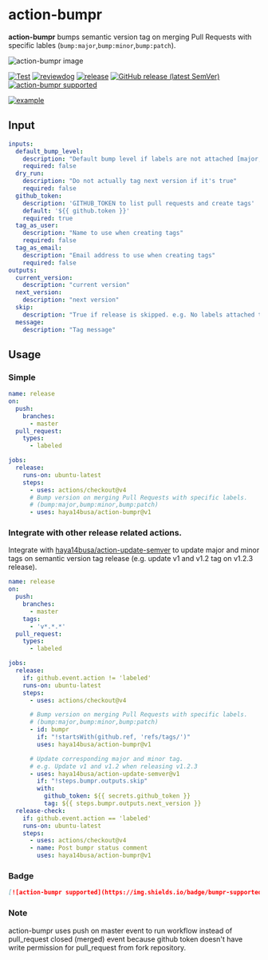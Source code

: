 # action-bumpr

**action-bumpr** bumps semantic version tag on merging Pull Requests with
specific lables (`bump:major`,`bump:minor`,`bump:patch`).

![action-bumpr image](https://user-images.githubusercontent.com/3797062/72686834-dc19a980-3b3b-11ea-9a25-3c5be36d45b1.png)

[![Test](https://github.com/haya14busa/action-bumpr/workflows/Test/badge.svg)](https://github.com/haya14busa/action-bumpr/actions?query=workflow%3ATest)
[![reviewdog](https://github.com/haya14busa/action-bumpr/workflows/reviewdog/badge.svg)](https://github.com/haya14busa/action-bumpr/actions?query=workflow%3Areviewdog)
[![release](https://github.com/haya14busa/action-bumpr/workflows/release/badge.svg)](https://github.com/haya14busa/action-bumpr/actions?query=workflow%3Arelease)
[![GitHub release (latest SemVer)](https://img.shields.io/github/v/release/haya14busa/action-bumpr?logo=github&sort=semver)](https://github.com/haya14busa/action-bumpr/releases)
[![action-bumpr supported](https://img.shields.io/badge/bumpr-supported-ff69b4?logo=github&link=https://github.com/haya14busa/action-bumpr)](https://github.com/haya14busa/action-bumpr)

[![example](https://user-images.githubusercontent.com/3797062/81489783-edd2b880-92b4-11ea-84d5-ea54f3b3fb16.png)](https://github.com/haya14busa/action-bumpr/pull/18)

## Input

```yaml
inputs:
  default_bump_level:
    description: "Default bump level if labels are not attached [major,minor,patch]. Do nothing if it's empty"
    required: false
  dry_run:
    description: "Do not actually tag next version if it's true"
    required: false
  github_token:
    description: 'GITHUB_TOKEN to list pull requests and create tags'
    default: '${{ github.token }}'
    required: true
  tag_as_user:
    description: "Name to use when creating tags"
    required: false
  tag_as_email:
    description: "Email address to use when creating tags"
    required: false
outputs:
  current_version:
    description: "current version"
  next_version:
    description: "next version"
  skip:
    description: "True if release is skipped. e.g. No labels attached to PR."
  message:
    description: "Tag message"
```

## Usage

### Simple

```yaml
name: release
on:
  push:
    branches:
      - master
  pull_request:
    types:
      - labeled

jobs:
  release:
    runs-on: ubuntu-latest
    steps:
      - uses: actions/checkout@v4
      # Bump version on merging Pull Requests with specific labels.
      # (bump:major,bump:minor,bump:patch)
      - uses: haya14busa/action-bumpr@v1
```

### Integrate with other release related actions.

Integrate with
[haya14busa/action-update-semver](https://github.com/haya14busa/action-update-semver)
to update major and minor tags on semantic version tag release (e.g. update v1
and v1.2 tag on v1.2.3 release).

```yaml
name: release
on:
  push:
    branches:
      - master
    tags:
      - 'v*.*.*'
  pull_request:
    types:
      - labeled

jobs:
  release:
    if: github.event.action != 'labeled'
    runs-on: ubuntu-latest
    steps:
      - uses: actions/checkout@v4

      # Bump version on merging Pull Requests with specific labels.
      # (bump:major,bump:minor,bump:patch)
      - id: bumpr
        if: "!startsWith(github.ref, 'refs/tags/')"
        uses: haya14busa/action-bumpr@v1

      # Update corresponding major and minor tag.
      # e.g. Update v1 and v1.2 when releasing v1.2.3
      - uses: haya14busa/action-update-semver@v1
        if: "!steps.bumpr.outputs.skip"
        with:
          github_token: ${{ secrets.github_token }}
          tag: ${{ steps.bumpr.outputs.next_version }}
  release-check:
    if: github.event.action == 'labeled'
    runs-on: ubuntu-latest
    steps:
      - uses: actions/checkout@v4
      - name: Post bumpr status comment
        uses: haya14busa/action-bumpr@v1
```

### Badge

```md
[![action-bumpr supported](https://img.shields.io/badge/bumpr-supported-ff69b4?logo=github&link=https://github.com/haya14busa/action-bumpr)](https://github.com/haya14busa/action-bumpr)
```

### Note
action-bumpr uses push on master event to run workflow instead of pull_request
closed (merged) event because github token doesn't have write permission
for pull_request from fork repository.
